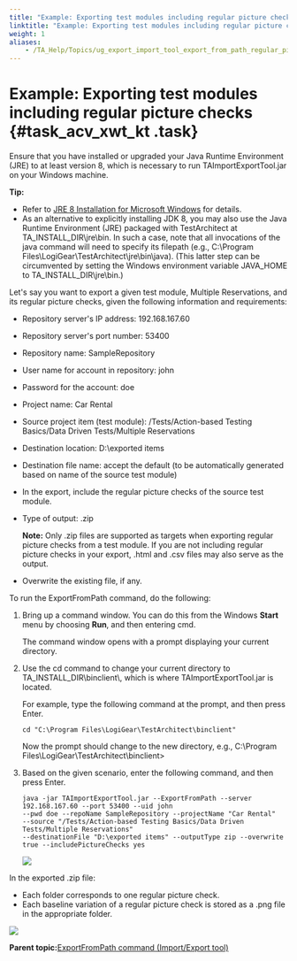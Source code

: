 ```yaml
--- 
title: "Example: Exporting test modules including regular picture checks"
linktitle: "Example: Exporting test modules including regular picture checks"
weight: 1
aliases: 
    - /TA_Help/Topics/ug_export_import_tool_export_from_path_regular_picture_checks.html
---
```

# Example: Exporting test modules including regular picture checks {#task_acv_xwt_kt .task}

Ensure that you have installed or upgraded your Java Runtime Environment \(JRE\) to at least version 8, which is necessary to run TAImportExportTool.jar on your Windows machine.

**Tip:**

-   Refer to [JRE 8 Installation for Microsoft Windows](http://docs.oracle.com/javase/8/docs/technotes/guides/install/windows_jre_install.html#CHDEDHAJ) for details.
-   As an alternative to explicitly installing JDK 8, you may also use the Java Runtime Environment \(JRE\) packaged with TestArchitect at TA\_INSTALL\_DIR\\jre\\bin. In such a case, note that all invocations of the java command will need to specify its filepath \(e.g., C:\\Program Files\\LogiGear\\TestArchitect\\jre\\bin\\java\). \(This latter step can be circumvented by setting the Windows environment variable JAVA\_HOME to TA\_INSTALL\_DIR\\jre\\bin.\)

Let's say you want to export a given test module, Multiple Reservations, and its regular picture checks, given the following information and requirements:

-   Repository server's IP address: 192.168.167.60
-   Repository server's port number: 53400
-   Repository name: SampleRepository
-   User name for account in repository: john
-   Password for the account: doe
-   Project name: Car Rental
-   Source project item \(test module\): /Tests/Action-based Testing Basics/Data Driven Tests/Multiple Reservations
-   Destination location: D:\\exported items
-   Destination file name: accept the default \(to be automatically generated based on name of the source test module\)
-   In the export, include the regular picture checks of the source test module.
-   Type of output: .zip

    **Note:** Only .zip files are supported as targets when exporting regular picture checks from a test module. If you are not including regular picture checks in your export, .html and .csv files may also serve as the output.

-   Overwrite the existing file, if any.

To run the ExportFromPath command, do the following:

1.  Bring up a command window. You can do this from the Windows **Start** menu by choosing **Run**, and then entering cmd.

    The command window opens with a prompt displaying your current directory.

2.  Use the cd command to change your current directory to TA\_INSTALL\_DIR\\binclient\\, which is where TAImportExportTool.jar is located.

    For example, type the following command at the prompt, and then press Enter.

    ```
    cd "C:\Program Files\LogiGear\TestArchitect\binclient"
    ```

    Now the prompt should change to the new directory, e.g., C:\\Program Files\\LogiGear\\TestArchitect\\binclient\>

3.  Based on the given scenario, enter the following command, and then press Enter.

    ```
    java -jar TAImportExportTool.jar --ExportFromPath --server 192.168.167.60 --port 53400 --uid john 
    --pwd doe --repoName SampleRepository --projectName "Car Rental" 
    --source "/Tests/Action-based Testing Basics/Data Driven Tests/Multiple Reservations" 
    --destinationFile "D:\exported items" --outputType zip --overwrite true --includePictureChecks yes
    ```

    ![](../Images/TA_Export_Import_tool_ExportFromPath_regular_picture_checks.png)


In the exported .zip file:

-   Each folder corresponds to one regular picture check.
-   Each baseline variation of a regular picture check is stored as a .png file in the appropriate folder.

![](../Images/TA_Export_Import_tool_ExportFromPath_regular_picture_checks_result.png)

**Parent topic:**[ExportFromPath command \(Import/Export tool\)](../../TA_Help/Topics/ug_export_import_tool_export_from_path.html)

